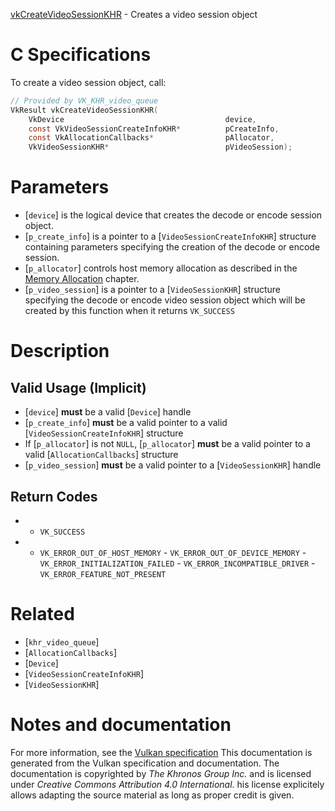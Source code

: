 [vkCreateVideoSessionKHR](https://www.khronos.org/registry/vulkan/specs/1.3-extensions/man/html/vkCreateVideoSessionKHR.html) - Creates a video session object

# C Specifications
To create a video session object, call:
```c
// Provided by VK_KHR_video_queue
VkResult vkCreateVideoSessionKHR(
    VkDevice                                    device,
    const VkVideoSessionCreateInfoKHR*          pCreateInfo,
    const VkAllocationCallbacks*                pAllocator,
    VkVideoSessionKHR*                          pVideoSession);
```

# Parameters
- [`device`] is the logical device that creates the decode or encode session object.
- [`p_create_info`] is a pointer to a [`VideoSessionCreateInfoKHR`] structure containing parameters specifying the creation of the decode or encode session.
- [`p_allocator`] controls host memory allocation as described in the [Memory Allocation](https://www.khronos.org/registry/vulkan/specs/1.3-extensions/html/vkspec.html#memory-allocation) chapter.
- [`p_video_session`] is a pointer to a [`VideoSessionKHR`] structure specifying the decode or encode video session object which will be created by this function when it returns `VK_SUCCESS`

# Description
## Valid Usage (Implicit)
-  [`device`] **must**  be a valid [`Device`] handle
-  [`p_create_info`] **must**  be a valid pointer to a valid [`VideoSessionCreateInfoKHR`] structure
-    If [`p_allocator`] is not `NULL`, [`p_allocator`] **must**  be a valid pointer to a valid [`AllocationCallbacks`] structure
-  [`p_video_session`] **must**  be a valid pointer to a [`VideoSessionKHR`] handle

## Return Codes
*   - `VK_SUCCESS` 
*   - `VK_ERROR_OUT_OF_HOST_MEMORY`  - `VK_ERROR_OUT_OF_DEVICE_MEMORY`  - `VK_ERROR_INITIALIZATION_FAILED`  - `VK_ERROR_INCOMPATIBLE_DRIVER`  - `VK_ERROR_FEATURE_NOT_PRESENT`

# Related
- [`khr_video_queue`]
- [`AllocationCallbacks`]
- [`Device`]
- [`VideoSessionCreateInfoKHR`]
- [`VideoSessionKHR`]

# Notes and documentation
For more information, see the [Vulkan specification](https://www.khronos.org/registry/vulkan/specs/1.3-extensions/html/vkspec.html)
This documentation is generated from the Vulkan specification and documentation.
The documentation is copyrighted by *The Khronos Group Inc.* and is licensed under *Creative Commons Attribution 4.0 International*.
his license explicitely allows adapting the source material as long as proper credit is given.
        